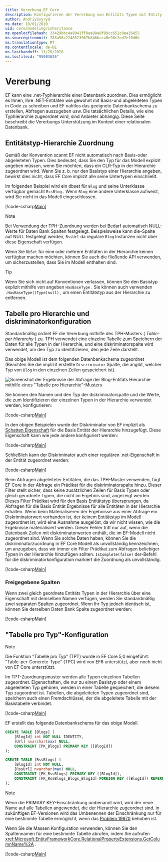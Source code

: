 ```yaml
---
title: Vererbung-EF Core
description: Konfigurieren der Vererbung von Entitäts Typen mit Entity Framework Core
author: AndriySvyryd
ms.date: 10/01/2020
uid: core/modeling/inheritance
ms.openlocfilehash: 33429bbc4a9941ff8ea98a8f99cc652c8ea26455
ms.sourcegitcommit: 788a56c2248523967b846bcca0e98c2ed7ef0d6b
ms.translationtype: MT
ms.contentlocale: de-DE
ms.lasthandoff: 11/20/2020
ms.locfileid: "95003626"
---
```

# <a name="inheritance"></a>Vererbung

EF kann eine .net-Typhierarchie einer Datenbank zuordnen. Dies ermöglicht es Ihnen, Ihre .NET-Entitäten wie gewohnt mit Basis-und abgeleiteten Typen in Code zu schreiben und EF nahtlos das geeignete Datenbankschema zu erstellen, Abfragen auszugeben usw. Die tatsächlichen Details, wie eine Typhierarchie zugeordnet wird, sind Anbieter abhängig. Diese Seite beschreibt die Vererbungs Unterstützung im Kontext einer relationalen Datenbank.

## <a name="entity-type-hierarchy-mapping"></a>Entitätstyp-Hierarchie Zuordnung

Gemäß der Konvention scannt EF nicht automatisch nach Basis-oder abgeleiteten Typen. Dies bedeutet, dass Sie den Typ für das Modell explizit angeben müssen, wenn Sie möchten, dass ein CLR-Typ in der Hierarchie zugeordnet wird. Wenn Sie z. b. nur den Basistyp einer Hierarchie angeben, bewirkt dies nicht, dass EF Core implizit alle seine Untertypen einschließt.

Im folgenden Beispiel wird ein dbset für `Blog` und seine Unterklasse verfügbar gemacht `RssBlog` . Wenn `Blog` eine andere Unterklasse aufweist, wird Sie nicht in das Modell eingeschlossen.

[!code-csharp[Main](../../../samples/core/Modeling/Conventions/InheritanceDbSets.cs?name=InheritanceDbSets&highlight=3-4)]

> [!NOTE]
> Bei Verwendung der TPH-Zuordnung werden bei Bedarf automatisch NULL-Werte für Daten Bank Spalten festgelegt. Beispielsweise kann die-Spalte auf NULL festgelegt werden, `RssUrl` da reguläre `Blog` Instanzen nicht über diese Eigenschaft verfügen.

Wenn Sie `DbSet` für eine oder mehrere Entitäten in der Hierarchie keinen verfügbar machen möchten, können Sie auch die fließende API verwenden, um sicherzustellen, dass Sie im Modell enthalten sind.

> [!TIP]
> Wenn Sie sich nicht auf Konventionen verlassen, können Sie den Basistyp explizit mithilfe von angeben `HasBaseType` . Sie können auch verwenden `.HasBaseType((Type)null)` , um einen Entitätstyp aus der Hierarchie zu entfernen.

## <a name="table-per-hierarchy-and-discriminator-configuration"></a>Tabelle pro Hierarchie und diskriminatorkonfiguration

Standardmäßig ordnet EF die Vererbung mithilfe des TPH-Musters ( *Table-per Hierarchy* ) zu. TPH verwendet eine einzelne Tabelle zum Speichern der Daten für alle Typen in der Hierarchie, und eine diskriminatorspalte wird verwendet, um den Typ zu identifizieren, den jede Zeile darstellt.

Das obige Modell ist dem folgenden Datenbankschema zugeordnet (Beachten Sie die implizit erstellte `Discriminator` Spalte, die angibt, welcher Typ von `Blog` in den einzelnen Zeilen gespeichert ist).

![Screenshot der Ergebnisse der Abfrage der Blog-Entitäts Hierarchie mithilfe eines "Tabelle pro Hierarchie"-Musters](_static/inheritance-tph-data.png)

Sie können den Namen und den Typ der diskriminatorspalte und die Werte, die zum Identifizieren der einzelnen Typen in der Hierarchie verwendet werden, konfigurieren:

[!code-csharp[Main](../../../samples/core/Modeling/FluentAPI/DiscriminatorConfiguration.cs?name=DiscriminatorConfiguration&highlight=4-6)]

In den obigen Beispielen wurde der Diskriminator von EF implizit als [Schatten Eigenschaft](xref:core/modeling/shadow-properties) für die Basis Entität der Hierarchie hinzugefügt. Diese Eigenschaft kann wie jede andere konfiguriert werden:

[!code-csharp[Main](../../../samples/core/Modeling/FluentAPI/DiscriminatorPropertyConfiguration.cs?name=DiscriminatorPropertyConfiguration&highlight=4-5)]

Schließlich kann der Diskriminator auch einer regulären .net-Eigenschaft in der Entität zugeordnet werden:

[!code-csharp[Main](../../../samples/core/Modeling/FluentAPI/NonShadowDiscriminator.cs?name=NonShadowDiscriminator&highlight=4)]

Beim Abfragen abgeleiteter Entitäten, die das TPH-Muster verwenden, fügt EF Core in der Abfrage ein Prädikat für die diskriminatorspalte hinzu. Dieser Filter stellt sicher, dass keine zusätzlichen Zeilen für Basis Typen oder gleich geordnete Typen, die nicht im Ergebnis sind, angezeigt werden. Dieses Filter Prädikat wird für den Basis Entitätstyp übersprungen, da Abfragen für die Basis Entität Ergebnisse für alle Entitäten in der Hierarchie erhalten. Wenn beim Materialisieren der Ergebnisse aus einer Abfrage ein Diskriminatorwert vorhanden ist, der keinem Entitätstyp im Modell zugeordnet ist, wird eine Ausnahme ausgelöst, da wir nicht wissen, wie die Ergebnisse materialisiert werden. Dieser Fehler tritt nur auf, wenn die Datenbank Zeilen mit diskriminatorwerten enthält, die im EF-Modell nicht zugeordnet sind. Wenn Sie solche Daten haben, können Sie die diskriminatorzuordnung in EF Core Modell als unvollständig kennzeichnen, um anzugeben, dass wir immer ein Filter Prädikat zum Abfragen beliebiger Typen in der Hierarchie hinzufügen sollten. `IsComplete(false)` der-Befehl für die diskriminatorkonfiguration markiert die Zuordnung als unvollständig.

[!code-csharp[Main](../../../samples/core/Modeling/FluentAPI/DiscriminatorMappingIncomplete.cs?name=DiscriminatorMappingIncomplete&highlight=5)]

### <a name="shared-columns"></a>Freigegebene Spalten

Wenn zwei gleich geordnete Entitäts Typen in der Hierarchie über eine Eigenschaft mit demselben Namen verfügen, werden Sie standardmäßig zwei separaten Spalten zugeordnet. Wenn Ihr Typ jedoch identisch ist, können Sie derselben Daten Bank Spalte zugeordnet werden:

[!code-csharp[Main](../../../samples/core/Modeling/FluentAPI/SharedTPHColumns.cs?name=SharedTPHColumns&highlight=9,13)]

## <a name="table-per-type-configuration"></a>"Tabelle pro Typ"-Konfiguration

> [!NOTE]
> Die Funktion "Tabelle pro Typ" (TPT) wurde in EF Core 5,0 eingeführt. "Table-per-Concrete-Type" (TPC) wird von EF6 unterstützt, aber noch nicht von EF Core unterstützt.

Im TPT-Zuordnungsmuster werden alle Typen einzelnen Tabellen zugeordnet. Eigenschaften, die nur zu einem Basistyp oder einem abgeleiteten Typ gehören, werden in einer Tabelle gespeichert, die diesem Typ zugeordnet ist. Tabellen, die abgeleiteten Typen zugeordnet sind, speichern auch einen Fremdschlüssel, der die abgeleitete Tabelle mit der Basistabelle verbindet.

[!code-csharp[Main](../../../samples/core/Modeling/FluentAPI/TPTConfiguration.cs?name=TPTConfiguration)]

EF erstellt das folgende Datenbankschema für das obige Modell.

```sql
CREATE TABLE [Blogs] (
    [BlogId] int NOT NULL IDENTITY,
    [Url] nvarchar(max) NULL,
    CONSTRAINT [PK_Blogs] PRIMARY KEY ([BlogId])
);

CREATE TABLE [RssBlogs] (
    [BlogId] int NOT NULL,
    [RssUrl] nvarchar(max) NULL,
    CONSTRAINT [PK_RssBlogs] PRIMARY KEY ([BlogId]),
    CONSTRAINT [FK_RssBlogs_Blogs_BlogId] FOREIGN KEY ([BlogId]) REFERENCES [Blogs] ([BlogId]) ON DELETE NO ACTION
);
```

> [!NOTE]
> Wenn die PRIMARY KEY-Einschränkung umbenannt wird, wird der neue Name auf alle Tabellen angewendet, die der Hierarchie zugeordnet sind. in zukünftigen EF-Versionen wird das Umbenennen der Einschränkung nur für eine bestimmte Tabelle ermöglicht, wenn das [Problem 19970](https://github.com/dotnet/efcore/issues/19970) behoben ist.

Wenn Sie die Massen Konfiguration verwenden, können Sie den Spaltennamen für eine bestimmte Tabelle abrufen, indem Sie aufrufen <xref:Microsoft.EntityFrameworkCore.RelationalPropertyExtensions.GetColumnName%2A> .

[!code-csharp[Main](../../../samples/core/Modeling/FluentAPI/TPTConfiguration.cs?name=Metadata&highlight=10)]
